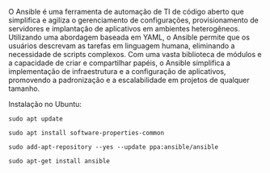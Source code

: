 O Ansible é uma ferramenta de automação de TI de código aberto que simplifica e agiliza o gerenciamento de configurações, provisionamento de servidores e implantação de aplicativos em ambientes heterogêneos. Utilizando uma abordagem baseada em YAML, o Ansible permite que os usuários descrevam as tarefas em linguagem humana, eliminando a necessidade de scripts complexos. Com uma vasta biblioteca de módulos e a capacidade de criar e compartilhar papéis, o Ansible simplifica a implementação de infraestrutura e a configuração de aplicativos, promovendo a padronização e a escalabilidade em projetos de qualquer tamanho.

Instalação no Ubuntu:

    sudo apt update
    
    sudo apt install software-properties-common
    
    sudo add-apt-repository --yes --update ppa:ansible/ansible
    
    sudo apt-get install ansible
